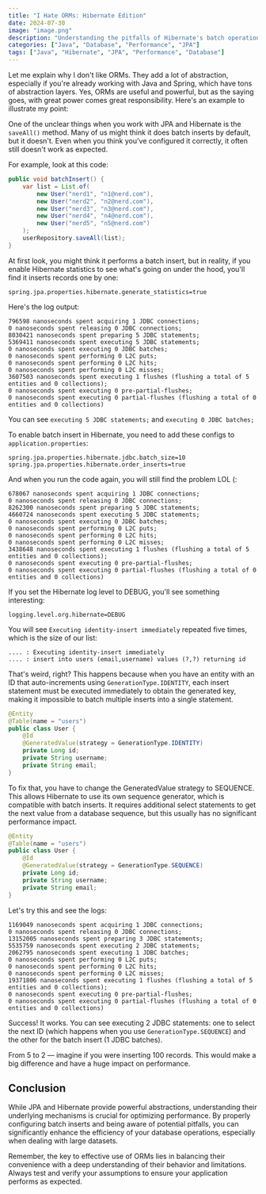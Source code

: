 ```yaml
---
title: "I Hate ORMs: Hibernate Edition"
date: 2024-07-30
image: "image.png"
description: "Understanding the pitfalls of Hibernate's batch operations and how to optimize them"
categories: ["Java", "Database", "Performance", "JPA"]
tags: ["Java", "Hibernate", "JPA", "Performance", "Database"]
---
```


Let me explain why I don't like ORMs. They add a lot of abstraction, especially if you're already working with Java and Spring, which have tons of abstraction layers. Yes, ORMs are useful and powerful, but as the saying goes, with great power comes great responsibility. Here's an example to illustrate my point:

One of the unclear things when you work with JPA and Hibernate is the `saveAll()` method. Many of us might think it does batch inserts by default, but it doesn't. Even when you think you've configured it correctly, it often still doesn't work as expected.

For example, look at this code:

```java
public void batchInsert() {
    var list = List.of(
        new User("nerd1", "n1@nerd.com"),
        new User("nerd2", "n2@nerd.com"),
        new User("nerd3", "n3@nerd.com"),
        new User("nerd4", "n4@nerd.com"),
        new User("nerd5", "n5@nerd.com")
    );
    userRepository.saveAll(list);
}
```

At first look, you might think it performs a batch insert, but in reality, if you enable Hibernate statistics to see what's going on under the hood, you'll find it inserts records one by one:

```properties
spring.jpa.properties.hibernate.generate_statistics=true
```

Here's the log output:

```
796598 nanoseconds spent acquiring 1 JDBC connections;
0 nanoseconds spent releasing 0 JDBC connections;
8030421 nanoseconds spent preparing 5 JDBC statements;
5369411 nanoseconds spent executing 5 JDBC statements;
0 nanoseconds spent executing 0 JDBC batches;
0 nanoseconds spent performing 0 L2C puts;
0 nanoseconds spent performing 0 L2C hits;
0 nanoseconds spent performing 0 L2C misses;
3607503 nanoseconds spent executing 1 flushes (flushing a total of 5 entities and 0 collections);
0 nanoseconds spent executing 0 pre-partial-flushes;
0 nanoseconds spent executing 0 partial-flushes (flushing a total of 0 entities and 0 collections)
```

You can see `executing 5 JDBC statements;` and `executing 0 JDBC batches;`

To enable batch insert in Hibernate, you need to add these configs to `application.properties`:

```properties
spring.jpa.properties.hibernate.jdbc.batch_size=10
spring.jpa.properties.hibernate.order_inserts=true
```

And when you run the code again, you will still find the problem LOL (:

```
678067 nanoseconds spent acquiring 1 JDBC connections;
0 nanoseconds spent releasing 0 JDBC connections;
8262300 nanoseconds spent preparing 5 JDBC statements;
4660724 nanoseconds spent executing 5 JDBC statements;
0 nanoseconds spent executing 0 JDBC batches;
0 nanoseconds spent performing 0 L2C puts;
0 nanoseconds spent performing 0 L2C hits;
0 nanoseconds spent performing 0 L2C misses;
3438648 nanoseconds spent executing 1 flushes (flushing a total of 5 entities and 0 collections);
0 nanoseconds spent executing 0 pre-partial-flushes;
0 nanoseconds spent executing 0 partial-flushes (flushing a total of 0 entities and 0 collections)
```

If you set the Hibernate log level to DEBUG, you'll see something interesting:

```properties
logging.level.org.hibernate=DEBUG
```

You will see `Executing identity-insert immediately` repeated five times, which is the size of our list:

```
.... : Executing identity-insert immediately
.... : insert into users (email,username) values (?,?) returning id
```

That's weird, right? This happens because when you have an entity with an ID that auto-increments using `GenerationType.IDENTITY`, each insert statement must be executed immediately to obtain the generated key, making it impossible to batch multiple inserts into a single statement.

```java
@Entity
@Table(name = "users")
public class User {
    @Id
    @GeneratedValue(strategy = GenerationType.IDENTITY)
    private Long id;
    private String username;
    private String email;
}
```

To fix that, you have to change the GeneratedValue strategy to SEQUENCE. This allows Hibernate to use its own sequence generator, which is compatible with batch inserts. It requires additional select statements to get the next value from a database sequence, but this usually has no significant performance impact.

```java
@Entity
@Table(name = "users")
public class User {
    @Id
    @GeneratedValue(strategy = GenerationType.SEQUENCE)
    private Long id;
    private String username;
    private String email;
}
```

Let's try this and see the logs:

```
1169049 nanoseconds spent acquiring 1 JDBC connections;
0 nanoseconds spent releasing 0 JDBC connections;
13152005 nanoseconds spent preparing 3 JDBC statements;
5535759 nanoseconds spent executing 2 JDBC statements;
2062795 nanoseconds spent executing 1 JDBC batches;
0 nanoseconds spent performing 0 L2C puts;
0 nanoseconds spent performing 0 L2C hits;
0 nanoseconds spent performing 0 L2C misses;
19371806 nanoseconds spent executing 1 flushes (flushing a total of 5 entities and 0 collections);
0 nanoseconds spent executing 0 pre-partial-flushes;
0 nanoseconds spent executing 0 partial-flushes (flushing a total of 0 entities and 0 collections)
```

Success! It works. You can see executing 2 JDBC statements: one to select the next ID (which happens when you use `GenerationType.SEQUENCE`) and the other for the batch insert (1 JDBC batches).

From 5 to 2 — imagine if you were inserting 100 records. This would make a big difference and have a huge impact on performance.

## Conclusion

While JPA and Hibernate provide powerful abstractions, understanding their underlying mechanisms is crucial for optimizing performance. By properly configuring batch inserts and being aware of potential pitfalls, you can significantly enhance the efficiency of your database operations, especially when dealing with large datasets.

Remember, the key to effective use of ORMs lies in balancing their convenience with a deep understanding of their behavior and limitations. Always test and verify your assumptions to ensure your application performs as expected.